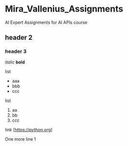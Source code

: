 # Mira_Vallenius_Assignments
AI Expert Assignments for AI APIs course

## header 2

### header 3

*italic*
**bold**

list
- aaa
- bbb
- ccc

list
1. aa
2. bb
3. ccc

link [https://python.org]

One more line 1